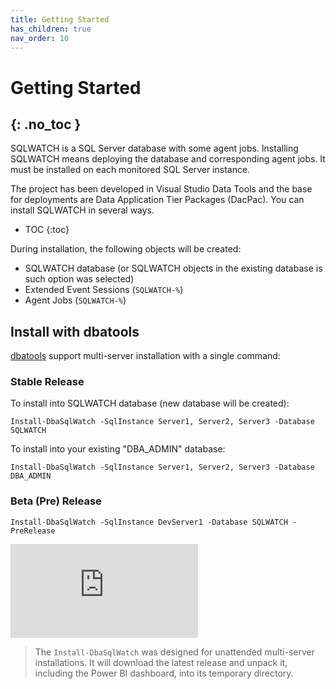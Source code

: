 ```yaml
---
title: Getting Started
has_children: true
nav_order: 10
---
```


# Getting Started
{: .no_toc }
---

SQLWATCH is a SQL Server database with some agent jobs. Installing SQLWATCH means deploying the database and corresponding agent jobs. 
It must be installed on each monitored SQL Server instance. 

The project has been developed in Visual Studio Data Tools and the base for deployments are Data Application Tier Packages (DacPac). 
You can install SQLWATCH in several ways.

- TOC
{:toc}

During installation, the following objects will be created:
- SQLWATCH database (or SQLWATCH objects in the existing database is such option was selected)
- Extended Event Sessions (`SQLWATCH-%`)
- Agent Jobs (`SQLWATCH-%`)

## Install with dbatools

[dbatools](https://dbatools.io/) support multi-server installation with a single command:

### Stable Release

To install into SQLWATCH database (new database will be created):

```
Install-DbaSqlWatch -SqlInstance Server1, Server2, Server3 -Database SQLWATCH
```

To install into your existing "DBA_ADMIN" database:

```
Install-DbaSqlWatch -SqlInstance Server1, Server2, Server3 -Database DBA_ADMIN
```

### Beta (Pre) Release

```
Install-DbaSqlWatch -SqlInstance DevServer1 -Database SQLWATCH -PreRelease
```

<div class="responsive-iframe-container responsive-iframe-container-4-3">
  <iframe class="responsive-iframe" src="https://www.youtube-nocookie.com/embed/W38osuBv_Q8" frameborder="0" allow="accelerometer; autoplay; encrypted-media; gyroscope; picture-in-picture" allowfullscreen></iframe>
</div>

>The `Install-DbaSqlWatch` was designed for unattended multi-server installations. It will download the latest release and unpack it, including the Power BI dashboard, into its temporary directory.
